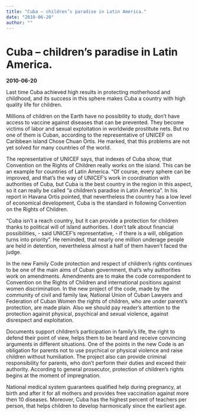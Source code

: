 ```yaml
---
title: "Cuba – children’s paradise in Latin America."
date: "2010-06-20"
author: ""
---
```


# Cuba – children’s paradise in Latin America.

**2010-06-20** 

Last time Cuba achieved high results in protecting motherhood and childhood, and its success in this sphere makes Cuba a country with high quality life for children.

Millions of children on the Earth have no possibility to study, don’t have access to vaccine against diseases that can be prevented. They become victims of labor and sexual exploitation in worldwide prostitute nets. But no one of them is Cuban, according to the representative of UNICEF on Caribbean island Chose Chuan Ortis. He marked, that this problems are not yet solved for many countries of the world.

The representative of UNICEF says, that indexes of Cuba show, that Convention on the Rights of Children really works on the island. This can be an example for countries of Latin America. “Of course, every sphere can be improved, and that’s the way of UNICEF’s work in coordination with authorities of Cuba, but Cuba is the best country in the region in this aspect, so it can really be called “a children’s paradise in Latin America”. In his report in Havana Ortis pointed, that nevertheless the country has a low level of economical development, Cuba is the standard in following Convention on the Rights of Children.

 “Cuba isn’t a reach country, but it can provide a protection for children thanks to political will of island authorities. I don’t talk about financial possibilities, - said UNICEF’s representative, - if there is a will, obligation turns into priority”. He reminded, that nearly one million underage people are held in detention, nevertheless almost a half of them haven’t faced the judge.

In the new Family Code protection and respect of children’s rights continues to be one of the main aims of Cuban government, that’s why authorities work on amendments. Amendments are to make the code correspondent to Convention on the Rights of Children and international positions against women discrimination. In the new project of the code, made by the community of civil and family law, National Union of Cuban Lawyers and Federation of Cuban Women the rights of children, who are under parent’s protection, are made plain. Also we should pay reader’s attention to the protection against physical, psychical and sexual violence, against disrespect and exploitation.

Documents support children’s participation in family’s life, the right to defend their point of view, helps them to be heard and receive convincing arguments in different situations. One of the points in the new Code is an obligation for parents not to use psychical or physical violence and raise children without humiliation. The project also can provide criminal responsibility for parents, who don’t perform their duties and exceed their authority. According to general prosecutor, protection of children’s rights begins at the moment of impregnation.

National medical system guarantees qualified help during pregnancy, at birth and after it for all mothers and provides free vaccination against more then 10 diseases. Moreover, Cuba has the highest percent of teachers per person, that helps children to develop harmonically since the earliest age.